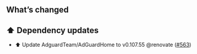 ## What’s changed

## ⬆️ Dependency updates

- ⬆️ Update AdguardTeam/AdGuardHome to v0.107.55 @renovate ([#563](https://github.com/hassio-addons/addon-adguard-home/pull/563))
